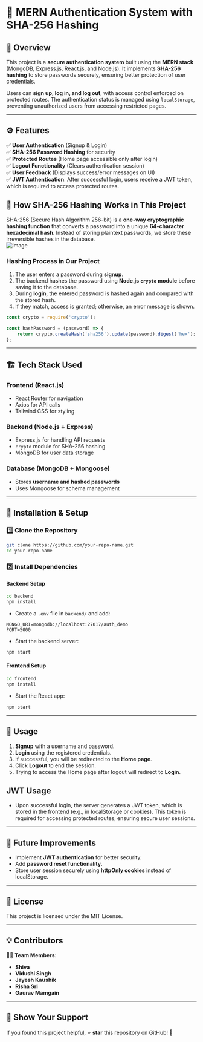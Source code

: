 # 🔐 MERN Authentication System with SHA-256 Hashing

## 📌 Overview
This project is a **secure authentication system** built using the **MERN stack** (MongoDB, Express.js, React.js, and Node.js). It implements **SHA-256 hashing** to store passwords securely, ensuring better protection of user credentials.

Users can **sign up, log in, and log out**, with access control enforced on protected routes. The authentication status is managed using `localStorage`, preventing unauthorized users from accessing restricted pages.

---

## ⚙️ Features  
✅ **User Authentication** (Signup & Login)  
✅ **SHA-256 Password Hashing** for security  
✅ **Protected Routes** (Home page accessible only after login)  
✅ **Logout Functionality** (Clears authentication session)  
✅ **User Feedback** (Displays success/error messages on UI)  
✅ **JWT Authentication**: After successful login, users receive a JWT token, which is required to access protected routes.


## 🔑 **How SHA-256 Hashing Works in This Project**
SHA-256 (Secure Hash Algorithm 256-bit) is a **one-way cryptographic hashing function** that converts a password into a unique **64-character hexadecimal hash**. Instead of storing plaintext passwords, we store these irreversible hashes in the database.  
![image](https://github.com/user-attachments/assets/90dbc36d-b541-4592-8c60-809f48c8a03b)


### **Hashing Process in Our Project**
1. The user enters a password during **signup**.
2. The backend hashes the password using **Node.js `crypto` module** before saving it to the database.
3. During **login**, the entered password is hashed again and compared with the stored hash.
4. If they match, access is granted; otherwise, an error message is shown.

```javascript
const crypto = require('crypto');

const hashPassword = (password) => {
    return crypto.createHash('sha256').update(password).digest('hex');
};
```

---

## 🏗️ **Tech Stack Used**
### **Frontend** (React.js)
- React Router for navigation
- Axios for API calls
- Tailwind CSS for styling

### **Backend** (Node.js + Express)
- Express.js for handling API requests
- `crypto` module for SHA-256 hashing
- MongoDB for user data storage

### **Database** (MongoDB + Mongoose)
- Stores **username and hashed passwords**
- Uses Mongoose for schema management

---

## 🚀 **Installation & Setup**
### **1️⃣ Clone the Repository**
```sh
git clone https://github.com/your-repo-name.git
cd your-repo-name
```

### **2️⃣ Install Dependencies**
#### **Backend Setup**
```sh
cd backend
npm install
```
- Create a `.env` file in `backend/` and add:
```env
MONGO_URI=mongodb://localhost:27017/auth_demo
PORT=5000
```
- Start the backend server:
```sh
npm start
```

#### **Frontend Setup**
```sh
cd frontend
npm install
```
- Start the React app:
```sh
npm start
```

---

## 📌 **Usage**
1. **Signup** with a username and password.
2. **Login** using the registered credentials.
3. If successful, you will be redirected to the **Home page**.
4. Click **Logout** to end the session.
5. Trying to access the Home page after logout will redirect to **Login**.
## **JWT Usage**
- Upon successful login, the server generates a JWT token, which is stored in the frontend (e.g., in localStorage or cookies). This token is required for accessing protected routes, ensuring secure user sessions.
---

## 🎯 **Future Improvements**
- Implement **JWT authentication** for better security.
- Add **password reset functionality**.
- Store user session securely using **httpOnly cookies** instead of localStorage.

---

## 📜 **License**
This project is licensed under the MIT License.  

---

## 💡 **Contributors**
👨‍💻 **Team Members:**  
- **Shiva**  
- **Vidushi Singh**  
- **Jayesh Kaushik**  
- **Risha Sri**
- **Gaurav Mamgain**  

---

## 🌟 **Show Your Support**
If you found this project helpful, ⭐ **star** this repository on GitHub! 🚀  
